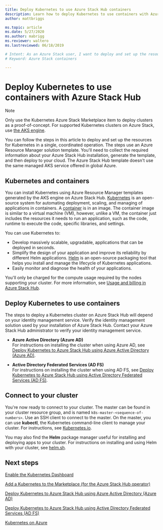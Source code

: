 ```yaml
---
title: Deploy Kubernetes to use Azure Stack Hub containers 
description: Learn how to deploy Kubernetes to use containers with Azure Stack Hub.
author: mattbriggs

ms.topic: article
ms.date: 5/27/2020
ms.author: mabrigg
ms.reviewer: waltero
ms.lastreviewed: 06/18/2019

# Intent: As an Azure Stack user, I want to deploy and set up the resources for Kubernetes to run containers on Azure Stack.
# Keyword: Azure Stack containers

---
```



# Deploy Kubernetes to use containers with Azure Stack Hub

> [!Note]  
> Only use the Kubernetes Azure Stack Marketplace item to deploy clusters as a proof-of-concept. For supported Kubernetes clusters on Azure Stack, use [the AKS engine](azure-stack-kubernetes-aks-engine-overview.md).

You can follow the steps in this article to deploy and set up the resources for Kubernetes in a single, coordinated operation. The steps use an Azure Resource Manager solution template. You'll need to collect the required information about your Azure Stack Hub installation, generate the template, and then deploy to your cloud. The Azure Stack Hub template doesn't use the same managed AKS service offered in global Azure.

## Kubernetes and containers

You can install Kubernetes using Azure Resource Manager templates generated by the AKS engine on Azure Stack Hub. [Kubernetes](https://kubernetes.io) is an open-source system for automating deployment, scaling, and managing of applications in containers. A [container](https://www.docker.com/what-container) is in an image. The container image is similar to a virtual machine (VM), however, unlike a VM, the container just includes the resources it needs to run an application, such as the code, runtime to execute the code, specific libraries, and settings.

You can use Kubernetes to:

- Develop massively scalable, upgradable, applications that can be deployed in seconds. 
- Simplify the design of your application and improve its reliability by different Helm applications. [Helm](https://github.com/kubernetes/helm) is an open-source packaging tool that helps you install and manage the lifecycle of Kubernetes applications.
- Easily monitor and diagnose the health of your applications.

You'll only be charged for the compute usage required by the nodes supporting your cluster. For more information, see [Usage and billing in Azure Stack Hub](../operator/azure-stack-billing-and-chargeback.md).

## Deploy Kubernetes to use containers

The steps to deploy a Kubernetes cluster on Azure Stack Hub will depend on your identity management service. Verify the identity management solution used by your installation of Azure Stack Hub. Contact your Azure Stack Hub administrator to verify your identity management service.

- **Azure Active Directory (Azure AD)**  
For instructions on installing the cluster when using Azure AD, see [Deploy Kubernetes to Azure Stack Hub using Azure Active Directory (Azure AD)](azure-stack-solution-template-kubernetes-azuread.md).

- **Active Directory Federated Services (AD FS)**  
For instructions on installing the cluster when using AD FS, see [Deploy Kubernetes to Azure Stack Hub using Active Directory Federated Services (AD FS)](azure-stack-solution-template-kubernetes-adfs.md).

## Connect to your cluster

You're now ready to connect to your cluster. The master can be found in your cluster resource group, and is named `k8s-master-<sequence-of-numbers>`. Use an SSH client to connect to the master. On the master, you can use **kubectl**, the Kubernetes command-line client to manage your cluster. For instructions, see [Kubernetes.io](https://kubernetes.io/docs/reference/kubectl/overview).

You may also find the **Helm** package manager useful for installing and deploying apps to your cluster. For instructions on installing and using Helm with your cluster, see [helm.sh](https://helm.sh/).

## Next steps

[Enable the Kubernetes Dashboard](azure-stack-solution-template-kubernetes-dashboard.md)

[Add a Kubernetes to the Marketplace (for the Azure Stack Hub operator)](../operator/azure-stack-solution-template-kubernetes-cluster-add.md)

[Deploy Kubernetes to Azure Stack Hub using Azure Active Directory (Azure AD)](azure-stack-solution-template-kubernetes-azuread.md)

[Deploy Kubernetes to Azure Stack Hub using Active Directory Federated Services (AD FS)](azure-stack-solution-template-kubernetes-adfs.md)

[Kubernetes on Azure](https://docs.microsoft.com/azure/container-service/kubernetes/container-service-kubernetes-walkthrough)
